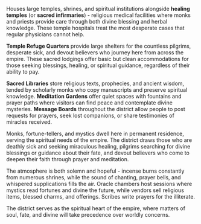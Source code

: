Houses large temples, shrines, and spiritual institutions alongside **healing temples** (or **sacred infirmaries**) - religious medical facilities where monks and priests provide care through both divine blessing and herbal knowledge. These temple hospitals treat the most desperate cases that regular physicians cannot help.

**Temple Refuge Quarters** provide large shelters for the countless pilgrims, desperate sick, and devout believers who journey here from across the empire. These sacred lodgings offer basic but clean accommodations for those seeking blessings, healing, or spiritual guidance, regardless of their ability to pay.

**Sacred Libraries** store religious texts, prophecies, and ancient wisdom, tended by scholarly monks who copy manuscripts and preserve spiritual knowledge. **Meditation Gardens** offer quiet spaces with fountains and prayer paths where visitors can find peace and contemplate divine mysteries. **Message Boards** throughout the district allow people to post requests for prayers, seek lost companions, or share testimonies of miracles received.

Monks, fortune-tellers, and mystics dwell here in permanent residence, serving the spiritual needs of the empire. The district draws those who are deathly sick and seeking miraculous healing, pilgrims searching for divine blessings or guidance about their fate, and devout believers who come to deepen their faith through prayer and meditation.

The atmosphere is both solemn and hopeful - incense burns constantly from numerous shrines, while the sound of chanting, prayer bells, and whispered supplications fills the air. Oracle chambers host sessions where mystics read fortunes and divine the future, while vendors sell religious items, blessed charms, and offerings. Scribes write prayers for the illiterate.

The district serves as the spiritual heart of the empire, where matters of soul, fate, and divine will take precedence over worldly concerns.
